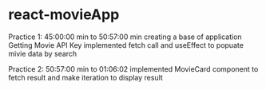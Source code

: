 # react-movieApp

Practice 1: 
45:00:00 min to 50:57:00 min
creating a base of application
Getting Movie API Key
implemented fetch call and useEffect to popuate mivie data by search

Practice 2: 
50:57:00 min to 01:06:02
implemented MovieCard component to fetch result and make iteration to display result
